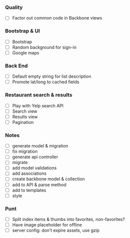 ### Quality
- [ ] Factor out common code in Backbone views

### Bootstrap & UI
- [ ] Bootstrap
- [ ] Random background for sign-in
- [ ] Google maps

### Back End
- [ ] Default empty string for list description
- [ ] Promote lat/long to cached fields

### Restaurant search & results
- [ ] Play with Yelp search API
- [ ] Search view
- [ ] Results view
- [ ] Pagination

### Notes
- [ ] generate model & migration
- [ ] fix migration
- [ ] generate api controller
- [ ] migrate
- [ ] add model validations
- [ ] add associations
- [ ] create backbone model & collection
- [ ] add to API & parse method
- [ ] add to templates
- [ ] style

### Punt
- [ ] Split index items & thumbs into favorites, non-favorites?
- [ ] Have image placeholder for offline
- [ ] server config: don't expire assets, use gzip
